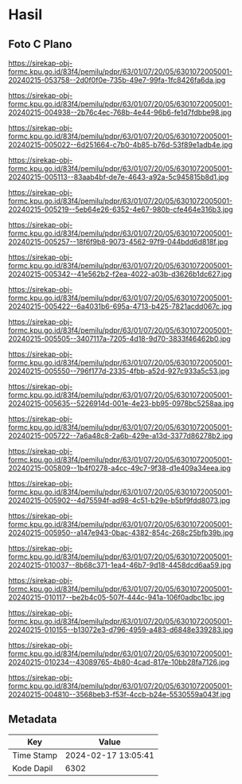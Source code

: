 # Hasil

## Foto C Plano

https://sirekap-obj-formc.kpu.go.id/83f4/pemilu/pdpr/63/01/07/20/05/6301072005001-20240215-053758--2d0f0f0e-735b-49e7-99fa-1fc8426fa6da.jpg

https://sirekap-obj-formc.kpu.go.id/83f4/pemilu/pdpr/63/01/07/20/05/6301072005001-20240215-004938--2b76c4ec-768b-4e44-96b6-fe1d7fdbbe98.jpg

https://sirekap-obj-formc.kpu.go.id/83f4/pemilu/pdpr/63/01/07/20/05/6301072005001-20240215-005022--6d251664-c7b0-4b85-b76d-53f89e1adb4e.jpg

https://sirekap-obj-formc.kpu.go.id/83f4/pemilu/pdpr/63/01/07/20/05/6301072005001-20240215-005113--83aab4bf-de7e-4643-a92a-5c945815b8d1.jpg

https://sirekap-obj-formc.kpu.go.id/83f4/pemilu/pdpr/63/01/07/20/05/6301072005001-20240215-005219--5eb64e26-6352-4e67-980b-cfe464e316b3.jpg

https://sirekap-obj-formc.kpu.go.id/83f4/pemilu/pdpr/63/01/07/20/05/6301072005001-20240215-005257--18f6f9b8-9073-4562-97f9-044bdd6d818f.jpg

https://sirekap-obj-formc.kpu.go.id/83f4/pemilu/pdpr/63/01/07/20/05/6301072005001-20240215-005342--41e562b2-f2ea-4022-a03b-d3626b1dc627.jpg

https://sirekap-obj-formc.kpu.go.id/83f4/pemilu/pdpr/63/01/07/20/05/6301072005001-20240215-005422--6a4031b6-695a-4713-b425-7821acdd067c.jpg

https://sirekap-obj-formc.kpu.go.id/83f4/pemilu/pdpr/63/01/07/20/05/6301072005001-20240215-005505--3407117a-7205-4d18-9d70-3833f46462b0.jpg

https://sirekap-obj-formc.kpu.go.id/83f4/pemilu/pdpr/63/01/07/20/05/6301072005001-20240215-005550--796f177d-2335-4fbb-a52d-927c933a5c53.jpg

https://sirekap-obj-formc.kpu.go.id/83f4/pemilu/pdpr/63/01/07/20/05/6301072005001-20240215-005635--5226914d-001e-4e23-bb95-0978bc5258aa.jpg

https://sirekap-obj-formc.kpu.go.id/83f4/pemilu/pdpr/63/01/07/20/05/6301072005001-20240215-005722--7a6a48c8-2a6b-429e-a13d-3377d86278b2.jpg

https://sirekap-obj-formc.kpu.go.id/83f4/pemilu/pdpr/63/01/07/20/05/6301072005001-20240215-005809--1b4f0278-a4cc-49c7-9f38-d1e409a34eea.jpg

https://sirekap-obj-formc.kpu.go.id/83f4/pemilu/pdpr/63/01/07/20/05/6301072005001-20240215-005902--4d75594f-ad98-4c51-b29e-b5bf9fdd8073.jpg

https://sirekap-obj-formc.kpu.go.id/83f4/pemilu/pdpr/63/01/07/20/05/6301072005001-20240215-005950--a147e943-0bac-4382-854c-268c25bfb39b.jpg

https://sirekap-obj-formc.kpu.go.id/83f4/pemilu/pdpr/63/01/07/20/05/6301072005001-20240215-010037--8b68c371-1ea4-46b7-9d18-4458dcd6aa59.jpg

https://sirekap-obj-formc.kpu.go.id/83f4/pemilu/pdpr/63/01/07/20/05/6301072005001-20240215-010117--be2b4c05-507f-444c-941a-106f0adbc1bc.jpg

https://sirekap-obj-formc.kpu.go.id/83f4/pemilu/pdpr/63/01/07/20/05/6301072005001-20240215-010155--b13072e3-d796-4959-a483-d6848e339283.jpg

https://sirekap-obj-formc.kpu.go.id/83f4/pemilu/pdpr/63/01/07/20/05/6301072005001-20240215-010234--43089765-4b80-4cad-817e-10bb28fa7126.jpg

https://sirekap-obj-formc.kpu.go.id/83f4/pemilu/pdpr/63/01/07/20/05/6301072005001-20240215-004810--3568beb3-f53f-4ccb-b24e-5530559a043f.jpg


## Metadata

| Key        | Value               |
| ---------- | ------------------- |
| Time Stamp | 2024-02-17 13:05:41 |
| Kode Dapil | 6302                |




